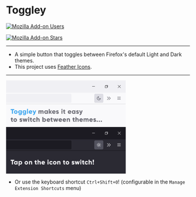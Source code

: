 # Toggley
[![Mozilla Add-on Users](https://img.shields.io/amo/users/Toggley%40FaridZelli?style=for-the-badge&logo=firefoxbrowser&logoColor=white&labelColor=orange&color=gold&cacheSeconds=86400)](https://addons.mozilla.org/en-US/firefox/addon/toggley/)
  
  
[![Mozilla Add-on Stars](https://img.shields.io/amo/stars/Toggley%40FaridZelli?style=for-the-badge&logo=mozilla&labelColor=black&color=gold&cacheSeconds=86400)](https://addons.mozilla.org/en-US/firefox/addon/toggley/)

---
- A simple button that toggles between Firefox's default Light and Dark themes.
- This project uses [Feather Icons](https://github.com/feathericons/feather).
---
<img src="https://raw.githubusercontent.com/FaridZelli/Toggley/refs/heads/main/Screenshots/Toggley%20Showcase%20Compact%20Highlight.png" alt="" width="65%" align="center">

- Or use the keyboard shortcut `Ctrl+Shift+0`! (configurable in the `Manage Extension Shortcuts` menu)
